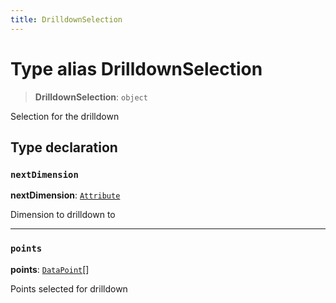 ```yaml
---
title: DrilldownSelection
---
```


# Type alias DrilldownSelection

> **DrilldownSelection**: `object`

Selection for the drilldown

## Type declaration

### `nextDimension`

**nextDimension**: [`Attribute`](../../sdk-data/interfaces/interface.Attribute.md)

Dimension to drilldown to

***

### `points`

**points**: [`DataPoint`](type-alias.DataPoint.md)[]

Points selected for drilldown
